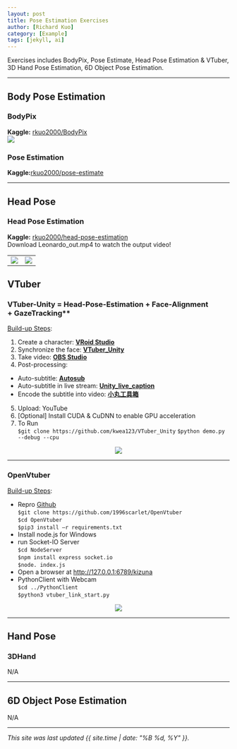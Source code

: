 ```yaml
---
layout: post
title: Pose Estimation Exercises
author: [Richard Kuo]
category: [Example]
tags: [jekyll, ai]
---
```


Exercises includes BodyPix, Pose Estimate, Head Pose Estimation & VTuber, 3D Hand Pose Estimation, 6D Object Pose Estimation.

---
## Body Pose Estimation
### BodyPix
**Kaggle:** [rkuo2000/BodyPix](https://kaggle.com/rkuo2000/BodyPix)<br />
![](https://github.com/rkuo2000/AI-course/blob/gh-pages/images/bodypix_result.png?raw=true)

### Pose Estimation
**Kaggle:**[rkuo2000/pose-estimate](https://www.kaggle.com/rkuo2000/pose-estimate) 

---
## Head Pose
### Head Pose Estimation
**Kaggle:** [rkuo2000/head-pose-estimation](https://kaggle.com/rkuo2000/head-pose-estimation)<br />
Download Leonardo_out.mp4 to watch the output video!
<table>
  <tr>
    <td><img src="https://github.com/rkuo2000/head-pose-estimation/blob/master/doc/demo.gif?raw=true"></td>
    <td><img src="https://github.com/rkuo2000/head-pose-estimation/blob/master/doc/demo1.gif?raw=true"></td>
  </tr>
</table>

## VTuber
### VTuber-Unity = Head-Pose-Estimation + Face-Alignment + GazeTracking**<br />

<u>Build-up Steps</u>:
1. Create a character: **[VRoid Studio](https://vroid.com/studio)**
2. Synchronize the face: **[VTuber_Unity](https://github.com/kwea123/VTuber_Unity)**
3. Take video: **[OBS Studio](https://obsproject.com/download)**
4. Post-processing:
 - Auto-subtitle: **[Autosub](https://github.com/kwea123/autosub)**
 - Auto-subtitle in live stream: **[Unity_live_caption](https://github.com/kwea123/Unity_live_caption)**
 - Encode the subtitle into video: **[小丸工具箱](https://maruko.appinn.me/)**
5. Upload: YouTube
6. [Optional] Install CUDA & CuDNN to enable GPU acceleration
7. To Run <br />
`$git clone https://github.com/kwea123/VTuber_Unity`
`$python demo.py --debug --cpu`
<p align="center"><img src="https://github.com/kwea123/VTuber_Unity/blob/master/images/debug_gpu.gif?raw=true"></p>

---
### OpenVtuber
<u>Build-up Steps</u>:
* Repro [Github](https://github.com/1996scarlet/OpenVtuber)<br />
`$git clone https://github.com/1996scarlet/OpenVtuber`<br />
`$cd OpenVtuber`<br />
`$pip3 install –r requirements.txt`<br />
* Install node.js for Windows <br />
* run Socket-IO Server <br />
`$cd NodeServer` <br />
`$npm install express socket.io` <br />
`$node. index.js` <br />
* Open a browser at  http://127.0.0.1:6789/kizuna <br />
* PythonClient with Webcam <br />
`$cd ../PythonClient` <br />
`$python3 vtuber_link_start.py` <br />

<p align="center"><img src="https://camo.githubusercontent.com/83ad3e28fa8a9b51d5e30cdf745324b09ac97650aea38742c8e4806f9526bc91/68747470733a2f2f73332e617831782e636f6d2f323032302f31322f31322f72564f33464f2e676966"></p>

---
## Hand Pose
### 3DHand
N/A

---
## 6D Object Pose Estimation
N/A

---


*This site was last updated {{ site.time | date: "%B %d, %Y" }}.*


